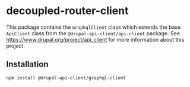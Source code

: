 # decoupled-router-client

This package contains the `GraphqlClient` class which extends the base `ApiClient` class from the `@drupal-api-client/api-client` package. See https://www.drupal.org/project/api_client for more information about this project.

## Installation

```shell
npm install @drupal-api-client/graphql-client
```
